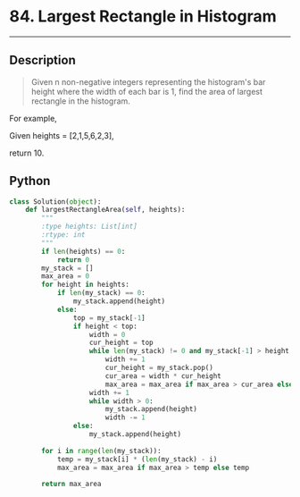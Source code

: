 # 84. Largest Rectangle in Histogram

---

## Description

> Given n non-negative integers representing the histogram's bar height where the width of each bar is 1, find the area of largest rectangle in the histogram.

For example,

Given heights = [2,1,5,6,2,3],

return 10.


## Python

```python
class Solution(object):
    def largestRectangleArea(self, heights):
        """
        :type heights: List[int]
        :rtype: int
        """
        if len(heights) == 0:
            return 0
        my_stack = []
        max_area = 0
        for height in heights:
            if len(my_stack) == 0:
                my_stack.append(height)
            else:
                top = my_stack[-1]
                if height < top:
                    width = 0
                    cur_height = top
                    while len(my_stack) != 0 and my_stack[-1] > height:
                        width += 1
                        cur_height = my_stack.pop()
                        cur_area = width * cur_height
                        max_area = max_area if max_area > cur_area else cur_area
                    width += 1
                    while width > 0:
                        my_stack.append(height)
                        width -= 1
                else:
                    my_stack.append(height)
        
        for i in range(len(my_stack)):
            temp = my_stack[i] * (len(my_stack) - i)
            max_area = max_area if max_area > temp else temp 
        
        return max_area 
```
